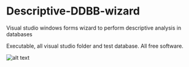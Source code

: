 # Descriptive-DDBB-wizard
Visual studio windows forms wizard to perform descriptive analysis in databases

Executable, all visual studio folder and test database. All free software.

![alt text](http://url/to/img.png)
